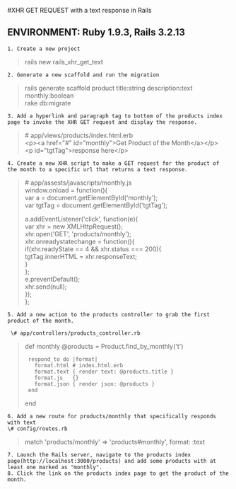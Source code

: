 #XHR GET REQUEST with a text response in Rails
## ENVIRONMENT: Ruby 1.9.3, Rails 3.2.13


    1. Create a new project

>rails new rails_xhr_get_text  

    2. Generate a new scaffold and run the migration  

>rails generate scaffold product title:string description:text monthly:boolean  
>rake db:migrate  

    3. Add a hyperlink and paragraph tag to bottom of the products index page to invoke the XHR GET request and display the response.  

>\# app/views/products/index.html.erb  
>&lt;p>&lt;a href="#" id="monthly">Get Product of the Month&lt;/a>&lt;/p>  
>&lt;p id="tgtTag">response here&lt;/p>  

    4. Create a new XHR script to make a GET request for the product of the month to a specific url that returns a text response.   

>\# app/assests/javascripts/monthly.js  
>window.onload = function(){  
>  var a = document.getElementById('monthly');  
>  var tgtTag = document.getElementById('tgtTag');  
>  
>  a.addEventListener('click', function(e)\{  
>    var xhr = new XMLHttpRequest();  
>    xhr.open('GET', 'products/monthly');  
>      xhr.onreadystatechange = function()\{  
>        if(xhr.readyState == 4 && xhr.status === 200){  
>          tgtTag.innerHTML = xhr.responseText;  
>        }  
>      };  
>      e.preventDefault();  
>      xhr.send(null);  
>    });  
>};  

    5. Add a new action to the products controller to grab the first product of the month.  

     \# app/controllers/products_controller.rb
>    def monthly
>      @products = Product.find_by_monthly('t')
>  
>      respond_to do |format|
>        format.html # index.html.erb
>        format.text { render text: @products.title }
>        format.js   {}
>        format.json { render json: @products }
>      end
>    end

    6. Add a new route for products/monthly that specifically responds with text  
    \# config/routes.rb  
>   match 'products/monthly' => 'products#monthly', format: :text  

    7. Launch the Rails server, navigate to the products index page(http://localhost:3000/products) and add some products with at least one marked as "monthly".   
    8. Click the link on the products index page to get the product of the month.  

